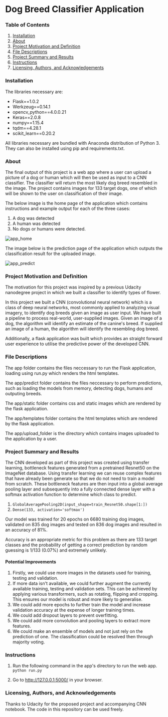 # Dog Breed Classifier Application

### Table of Contents
1. [Installation](https://github.com/ddh4/dog-breed-classifier-app#installation)
2. [About](https://github.com/ddh4/dog-breed-classifier-app#about)
3. [Project Motivation and Definition](https://github.com/ddh4/dog-breed-classifier-app#project-motivation-and-definition)
4. [File Descriptions](https://github.com/ddh4/dog-breed-classifier-app#file-descriptions)
5. [Project Summary and Results](https://github.com/ddh4/dog-breed-classifier-app#project-summary-and-results)
4. [Instructions](https://github.com/ddh4/dog-breed-classifier-app#instructions)
5. [Licensing, Authors, and Acknowledgements](https://github.com/ddh4/dog-breed-classifier-app#licensing-authors-and-acknowledgements)

### Installation
The libraries necessary are:
- Flask==1.0.2
- Werkzeug==0.14.1
- opencv_python==4.0.0.21
- Keras==2.0.8
- numpy==1.15.4
- tqdm==4.28.1
- scikit_learn==0.20.2

All libraries necessary are bundled with Anaconda distribution of Python 3.
They can also be installed using pip and requirements.txt.

### About
The final output of this project is a web app where a user can upload a picture of a dog or human which will then be used as input to a CNN classifier. The classifier will return the most likely dog breed resembled in the image. The project contains images for 133 target dogs, one of which will be shown to the user on classification of their image.

The below image is the home page of the application which contains instructions and example output for each of the three cases: 
1. A dog was detected
2. A human was detected 
3. No dogs or humans were detected.

![app_home](https://user-images.githubusercontent.com/39163121/52179638-c9944c00-27d4-11e9-9643-c091df297562.png)

The image below is the prediction page of the application which outputs the classification result for the uploaded image. 

![app_predict](https://user-images.githubusercontent.com/39163121/52179645-d9ac2b80-27d4-11e9-9747-283ff5229e42.png)

### Project Motivation and Definition

The motivation for this project was inspired by a previous Udacity nanodegree project in which we built a classifier to identify types of flower. 

In this project we built a CNN (convolutional neural network) which is a class of deep neural networks, most commonly applied to analyzing visual imagery, to identify dog breeds given an image as user input. 
We have built a pipeline to process real-world, user-supplied images. Given an image of a dog, the algorithm will identify an estimate of the canine's breed. If supplied an image of a human, the algorithm will identify the resembling dog breed.

Additionally, a flask application was built which provides an straight forward user experience to utilise the predictive power of the developed CNN. 


### File Descriptions

The app folder contains the files neccessary to run the Flask application, loading using run.py which renders the html templates.

The app/predict folder contains the files neccessary to perform predictions, such as loading the models from memory, detecting dogs, humans and outputing breeds.

The app/static folder contains css and static images which are rendered by the flask application.

The app/templates folder contains the html templates which are rendered by the flask application.

The app/upload_folder is the directory which contains images uploaded to the application by a user. 

### Project Summary and Results 

The CNN developed as part of this project was created using transfer learning, bottleneck features generated from a pretrained Resnet50
on the ImageNet database. Using transfer learning we can reuse complex features that have already been generate so that we do not need to train a model from scratch. These bottleneck features are then input into a global average pooling layer and subsequently into a fully connected dense layer with a softmax activation function to determine which class to predict. 

1. ``GlobalAveragePooling2D(input_shape=train_Resnet50.shape[1:])``
2. ``Dense(133, activation='softmax')``

Our model was trained for 20 epochs on 6680 training dog images, validated on 835 dog images and tested on 836 dog images and resulted in an accuracy of 81%. 

Accuracy is an appropriate metric for this problem as there are 133 target classes and the probability of getting a correct prediction by random guessing is 1/133 (0.07%) and extremely unlikely.

#### Potential Improvements
1. Firstly, we could use more images in the datasets used for training, testing and validation. 
2. If more data isn't available, we could further augment the currently available training, testing and validation sets. This can be achieved by applying various transformers, such as rotating, flipping and cropping. This ensures our model is robust and more likely to generalise. 
3. We could add more epochs to further train the model and increase validation accuracy at the expense of longer training times.
4. We could add dropout layers to prevent overfitting.
5. We could add more convolution and pooling layers to extract more features.
6. We could make an ensemble of models and not just rely on the prediction of one. The classification could be resolved then through majority voting.

### Instructions
1. Run the following command in the app's directory to run the web app. 
    ``python run.py``

2. Go to http://127.0.0.1:5000/ in your browser.

### Licensing, Authors, and Acknowledgements
Thanks to Udacity for the proposed project and accompanying CNN notebook. The code in this repository can be used freely.
